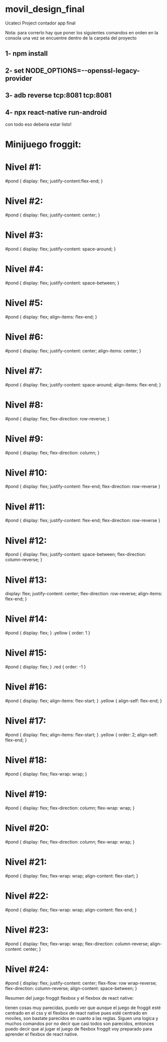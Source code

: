 # movil_design_final
Ucateci Project contador app final

Nota: para correrlo hay que poner los siguientes comandos en orden en la consola una vez se encuentre dentro de la carpeta del proyecto

## 1- npm install

## 2- set NODE_OPTIONS=--openssl-legacy-provider

## 3- adb reverse tcp:8081 tcp:8081

## 4- npx react-native run-android

con todo eso deberia estar listo!

# Minijuego froggit:

# Nivel #1:
#pond {
  display: flex;
  justify-content:flex-end;
}

# Nivel #2:
#pond {
  display: flex;
  justify-content: center;
}

# Nivel #3:
#pond {
  display: flex;
  justify-content: space-around;
}

# Nivel #4:
#pond {
  display: flex;
  justify-content: space-between;
}

# Nivel #5:
#pond {
  display: flex;
  align-items: flex-end;
}

# Nivel #6:
#pond {
  display: flex;
  justify-content: center;
  align-items: center;
}

# Nivel #7:
#pond {
  display: flex;
  justify-content: space-around;
  align-items: flex-end;
}

# Nivel #8:
#pond {
  display: flex;
  flex-direction: row-reverse;
}

# Nivel #9: 
#pond {
  display: flex;
  flex-direction: column;
}

# Nivel #10:
#pond {
  display: flex;
  justify-content: flex-end;
  flex-direction: row-reverse
}

# Nivel #11:
#pond {
  display: flex;
  justify-content: flex-end;
  flex-direction: row-reverse
}

# Nivel #12:
#pond {
  display: flex;
  justify-content: space-between;
  flex-direction: column-reverse;
}

# Nivel #13:
  display: flex;
  justify-content: center;
  flex-direction: row-reverse;
  align-items: flex-end;
}

# Nivel #14: 
#pond {
  display: flex;
}
.yellow {
  order: 1
}

# Nivel #15:
#pond {
  display: flex;
}
.red {
  order: -1
}

# Nivel #16:
#pond {
  display: flex;
  align-items: flex-start;
}
.yellow {
  align-self: flex-end;
}

# Nivel #17:
#pond {
  display: flex;
  align-items: flex-start;
}
.yellow {
  order: 2;
  align-self: flex-end;
}

# Nivel #18:
#pond {
  display: flex;
  flex-wrap: wrap;
}

# Nivel #19:
#pond {
  display: flex;
  flex-direction: column;
  flex-wrap: wrap;
}

# Nivel #20:
 #pond {
  display: flex;
  flex-direction: column;
  flex-wrap: wrap;
}

# Nivel #21:
#pond {
  display: flex;
  flex-wrap: wrap;
  align-content: flex-start;
}

# Nivel #22:
#pond {
  display: flex;
  flex-wrap: wrap;
  align-content: flex-end;
}

# Nivel #23:
#pond {
  display: flex;
  flex-wrap: wrap;
  flex-direction: column-reverse;
  align-content: center;
}

# Nivel #24:
#pond {
  display: flex;
  justify-content: center;
  flex-flow: row wrap-reverse;
  flex-direction: column-reverse;
  align-content: space-between;
}

Resumen del juego froggit flexbox y el flexbox de react native:

tienen cosas muy parecidas, puedo ver que aunque el juego de froggit esté centrado en el css
y el flexbox de react native pues esté centrado en moviles, son bastate parecidos en cuanto a las reglas. 
Siguen una logica y muchos comandos por no decir que casi todos son parecidos, entonces puedo decir que
al jugar el juego de flexbox froggit voy preparado para aprender el flexbox de react native.
